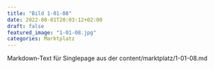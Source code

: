 ```yaml
---
title: "Bild 1-01-08"
date: 2022-08-01T20:03:12+02:00
draft: false
featured_image: "1-01-08.jpg"
categories: Marktplatz
---
```



Markdown-Text für Singlepage aus der content/marktplatz/1-01-08.md